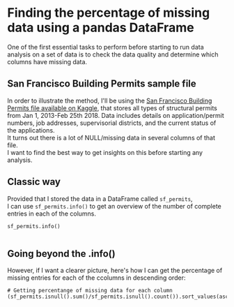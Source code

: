 # Finding the percentage of missing data using a pandas DataFrame

One of the first essential tasks to perform before starting to run data analysis on a set of data is to check the data quality and determine which columns have missing data.

## San Francisco Building Permits sample file
In order to illustrate the method, I'll be using the <a href="">San Francisco Building Permits file available on Kaggle</a>, that stores all types of structural permits from Jan 1, 2013-Feb 25th 2018. Data includes details on application/permit numbers, job addresses, supervisorial districts, and the current status of the applications.  
It turns out there is a lot of NULL/missing data in several columns of that file.  
I want to find the best way to get insights on this before starting any analysis.

## Classic way
Provided that I stored the data in a DataFrame called `sf_permits`,  
I can use `sf_permits.info()` to get an overview of the number of complete entries in each of the columns.  
```
sf_permits.info()
```

<img src=""></img>

## Going beyond the .info()
However, if I want a clearer picture, here's how I can get the percentage of missing entries for each of the ccolumns in descending order:  
```
# Getting percentange of missing data for each column
(sf_permits.isnull().sum()/sf_permits.isnull().count()).sort_values(ascending=False)
```
<img src=""></img>
